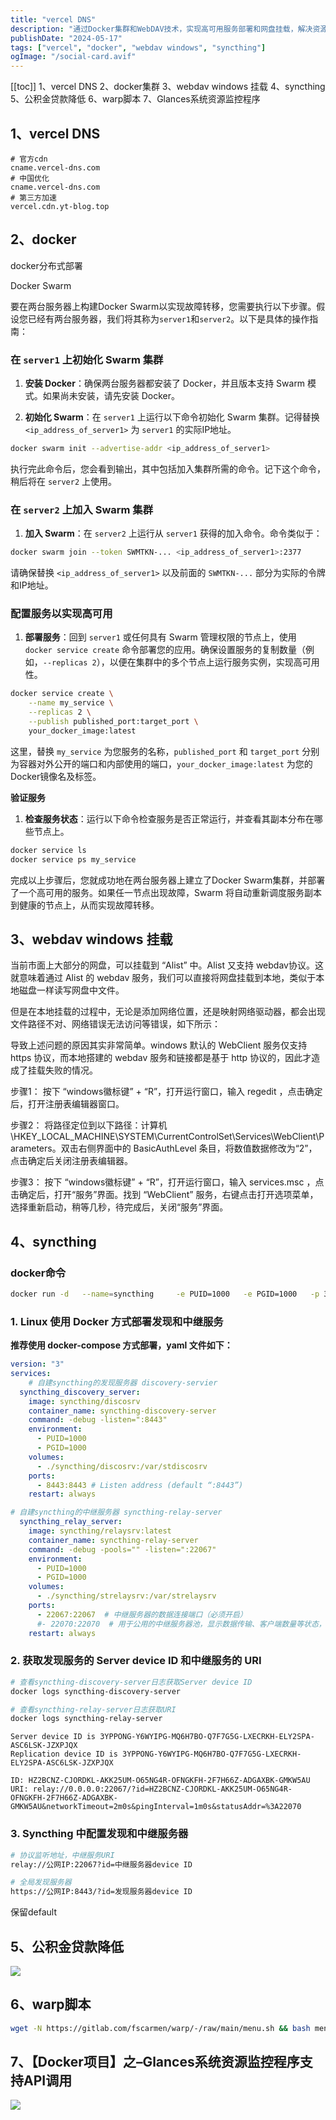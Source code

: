 ```yaml
---
title: "vercel DNS"
description: "通过Docker集群和WebDAV技术，实现高可用服务部署和网盘挂载，解决资源管理和数据同步问题。"
publishDate: "2024-05-17"
tags: ["vercel", "docker", "webdav windows", "syncthing"]
ogImage: "/social-card.avif"
---
```

[[toc]]
1、vercel DNS 2、docker集群 3、webdav windows 挂载 4、syncthing 5、公积金贷款降低 6、warp脚本 7、Glances系统资源监控程序
<!-- more -->
## 1、vercel DNS

```
# 官方cdn
cname.vercel-dns.com
# 中国优化
cname.vercel-dns.com
# 第三方加速
vercel.cdn.yt-blog.top
```

## 2、docker
docker分布式部署

Docker Swarm

要在两台服务器上构建Docker Swarm以实现故障转移，您需要执行以下步骤。假设您已经有两台服务器，我们将其称为`server1`和`server2`。以下是具体的操作指南：

### **在 `server1` 上初始化 Swarm 集群**

1. **安装 Docker**：确保两台服务器都安装了 Docker，并且版本支持 Swarm 模式。如果尚未安装，请先安装 Docker。

2. **初始化 Swarm**：在 `server1` 上运行以下命令初始化 Swarm 集群。记得替换 `<ip_address_of_server1>` 为 `server1` 的实际IP地址。

```bash
docker swarm init --advertise-addr <ip_address_of_server1>
```

执行完此命令后，您会看到输出，其中包括加入集群所需的命令。记下这个命令，稍后将在 `server2` 上使用。

### **在 `server2` 上加入 Swarm 集群**

1. **加入 Swarm**：在 `server2` 上运行从 `server1` 获得的加入命令。命令类似于：

```bash
docker swarm join --token SWMTKN-... <ip_address_of_server1>:2377
```

请确保替换 `<ip_address_of_server1>` 以及前面的 `SWMTKN-...` 部分为实际的令牌和IP地址。

### **配置服务以实现高可用**

1. **部署服务**：回到 `server1` 或任何具有 Swarm 管理权限的节点上，使用 `docker service create` 命令部署您的应用。确保设置服务的复制数量（例如，`--replicas 2`），以便在集群中的多个节点上运行服务实例，实现高可用性。

```bash
docker service create \
    --name my_service \
    --replicas 2 \
    --publish published_port:target_port \
    your_docker_image:latest
```

这里，替换 `my_service` 为您服务的名称，`published_port` 和 `target_port` 分别为容器对外公开的端口和内部使用的端口，`your_docker_image:latest` 为您的Docker镜像名及标签。

**验证服务**

1. **检查服务状态**：运行以下命令检查服务是否正常运行，并查看其副本分布在哪些节点上。

```bash
docker service ls
docker service ps my_service
```

完成以上步骤后，您就成功地在两台服务器上建立了Docker Swarm集群，并部署了一个高可用的服务。如果任一节点出现故障，Swarm 将自动重新调度服务副本到健康的节点上，从而实现故障转移。

## 3、webdav windows 挂载
当前市面上大部分的网盘，可以挂载到 “Alist” 中。Alist 又支持 webdav协议。这就意味着通过 Alist 的 webdav 服务，我们可以直接将网盘挂载到本地，类似于本地磁盘一样读写网盘中文件。

但是在本地挂载的过程中，无论是添加网络位置，还是映射网络驱动器，都会出现文件路径不对、网络错误无法访问等错误，如下所示：

导致上述问题的原因其实非常简单。windows 默认的 WebClient 服务仅支持 https 协议，而本地搭建的 webdav 服务和链接都是基于 http 协议的，因此才造成了挂载失败的情况。

步骤1：
按下 “windows徽标键” + “R”，打开运行窗口，输入 regedit ，点击确定后，打开注册表编辑器窗口。

步骤2：
将路径定位到以下路径：计算机\HKEY_LOCAL_MACHINE\SYSTEM\CurrentControlSet\Services\WebClient\Parameters。双击右侧界面中的 BasicAuthLevel 条目，将数值数据修改为“2”，点击确定后关闭注册表编辑器。

步骤3：
按下 “windows徽标键” + “R”，打开运行窗口，输入 services.msc ，点击确定后，打开“服务”界面。找到 “WebClient”
服务，右键点击打开选项菜单，选择重新启动，稍等几秒，待完成后，关闭“服务”界面。

## 4、syncthing

### docker命令

```sh
docker run -d   --name=syncthing     -e PUID=1000   -e PGID=1000   -p 37004:8384   -p 22000:22000/tcp   -p 22000:22000/udp   -p 21027:21027/udp   -v /docker/syncthing/config:/config -v /usr/blog:/data   --restart unless-stopped   linuxserver/syncthing:latest
```

### **1. Linux 使用 Docker 方式部署发现和中继服务**

**推荐使用 docker-compose 方式部署，yaml 文件如下：**

```yaml
version: "3"
services:
    # 自建syncthing的发现服务器 discovery-servier
  syncthing_discovery_server:
    image: syncthing/discosrv
    container_name: syncthing-discovery-server
    command: -debug -listen=":8443"
    environment:
      - PUID=1000
      - PGID=1000
    volumes:
      - ./syncthing/discosrv:/var/stdiscosrv
    ports:
      - 8443:8443 # Listen address (default “:8443”)
    restart: always

# 自建syncthing的中继服务器 syncthing-relay-server
  syncthing_relay_server:
    image: syncthing/relaysrv:latest
    container_name: syncthing-relay-server
    command: -debug -pools="" -listen=":22067"
    environment:
      - PUID=1000
      - PGID=1000
    volumes:
      - ./syncthing/strelaysrv:/var/strelaysrv
    ports:
      - 22067:22067  # 中继服务器的数据连接端口（必须开启）
      #- 22070:22070  # 用于公用的中继服务器池，显示数据传输、客户端数量等状态，可不开启
    restart: always
```
### **2. 获取发现服务的 Server device ID 和中继服务的 URI**

```bash
# 查看syncthing-discovery-server日志获取Server device ID
docker logs syncthing-discovery-server

# 查看syncthing-relay-server日志获取URI
docker logs syncthing-relay-server

```
```
Server device ID is 3YPPONG-Y6WYIPG-MQ6H7BO-Q7F7G5G-LXECRKH-ELY2SPA-ASC6LSK-JZXPJQX
Replication device ID is 3YPPONG-Y6WYIPG-MQ6H7BO-Q7F7G5G-LXECRKH-ELY2SPA-ASC6LSK-JZXPJQX
```
```
ID: HZ2BCNZ-CJORDKL-AKK25UM-O65NG4R-OFNGKFH-2F7H66Z-ADGAXBK-GMKW5AU
URI: relay://0.0.0.0:22067/?id=HZ2BCNZ-CJORDKL-AKK25UM-O65NG4R-OFNGKFH-2F7H66Z-ADGAXBK-GMKW5AU&networkTimeout=2m0s&pingInterval=1m0s&statusAddr=%3A22070
```
### **3. Syncthing 中配置发现和中继服务器**

```bash
# 协议监听地址，中继服务URI
relay://公网IP:22067?id=中继服务器device ID

# 全局发现服务器
https://公网IP:8443/?id=发现服务器device ID
```
保留default


## 5、公积金贷款降低
![](https://raw.githubusercontent.com/sanqi730/images1/main/202405171530225.png)

## 6、warp脚本
```sh
wget -N https://gitlab.com/fscarmen/warp/-/raw/main/menu.sh && bash menu.sh
```
## 7、【Docker项目】之–Glances系统资源监控程序支持API调用
![](https://raw.githubusercontent.com/sanqi730/images1/main/202405171735664.png)
